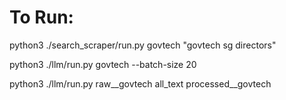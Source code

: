 
# To Run:

python3 ./search_scraper/run.py govtech "govtech sg directors"

python3 ./llm/run.py govtech --batch-size 20

python3 ./llm/run.py raw__govtech all_text processed__govtech

